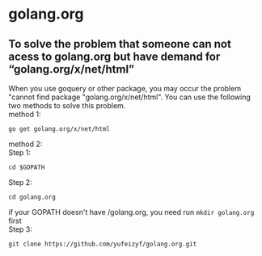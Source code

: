 # golang.org
## To solve the problem that someone can not acess to golang.org but have demand for “golang.org/x/net/html”  
  
When you use goquery or other package, you may occur the problem "cannot find package "golang.org/x/net/html". You can use the following two methods to solve this problem.    
method 1:
<pre><code>go get golang.org/x/net/html</code></pre>
  
method 2:   
Step 1:
<pre><code>cd $GOPATH</code></pre>  
Step 2:
<pre><code>cd golang.org</code></pre>
if your GOPATH doesn't have /golang.org, you need run `mkdir golang.org` first  
Step 3:
<pre><code>git clone https://github.com/yufeizyf/golang.org.git</code></pre> 
